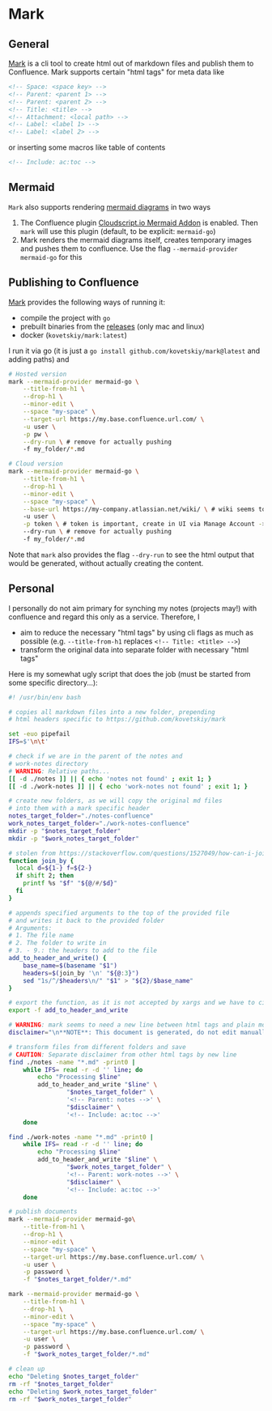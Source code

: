 # Mark

## General

[Mark](https://github.com/kovetskiy/mark) is a cli tool to create html out of markdown files and publish them to Confluence. Mark supports certain "html tags" for meta data like

```html
<!-- Space: <space key> -->
<!-- Parent: <parent 1> -->
<!-- Parent: <parent 2> -->
<!-- Title: <title> -->
<!-- Attachment: <local path> -->
<!-- Label: <label 1> -->
<!-- Label: <label 2> -->
```

or inserting some macros like table of contents

```html
<!-- Include: ac:toc -->
```

## Mermaid

`Mark` also supports rendering [mermaid diagrams](https://mermaid.js.org/syntax/flowchart.html) in two ways

1. The Confluence plugin [Cloudscript.io Mermaid Addon](https://marketplace.atlassian.com/apps/1219878/cloudscript-io-mermaid-addon?tab=overview&hosting=cloud) is enabled. Then `mark` will use this plugin (default, to be explicit: `mermaid-go`)
1. Mark renders the mermaid diagrams itself, creates temporary images and pushes them to confluence. Use the flag `--mermaid-provider mermaid-go` for this

## Publishing to Confluence

[Mark](https://github.com/kovetskiy/mark) provides the following ways of running it:

- compile the project with `go`
- prebuilt binaries from the [releases](https://github.com/kovetskiy/mark/releases/) (only mac and linux)
- docker (`kovetskiy/mark:latest`)

I run it via go (it is just a `go install github.com/kovetskiy/mark@latest` and adding paths) and

```bash
# Hosted version
mark --mermaid-provider mermaid-go \
    --title-from-h1 \
    --drop-h1 \
    --minor-edit \
    --space "my-space" \
    --target-url https://my.base.confluence.url.com/ \
    -u user \
    -p pw \
    --dry-run \ # remove for actually pushing
    -f my_folder/*.md

# Cloud version
mark --mermaid-provider mermaid-go \
    --title-from-h1 \
    --drop-h1 \
    --minor-edit \
    --space "my-space" \
    --base-url https://my-company.atlassian.net/wiki/ \ # wiki seems to be important
    -u user \
    -p token \ # token is important, create in UI via Manage Account -> Security
    --dry-run \ # remove for actually pushing
    -f my_folder/*.md
```

Note that `mark` also provides the flag `--dry-run` to see the html output that would be generated, without actually creating the content.

## Personal

I personally do not aim primary for synching my notes (projects may!) with confluence and regard this only as a service. Therefore, I

- aim to reduce the necessary "html tags" by using cli flags as much as possible (e.g. `--title-from-h1` replaces `<!-- Title: <title> -->`)
- transform the original data into separate folder with necessary "html tags"

Here is my somewhat ugly script that does the job (must be started from some specific directory...):

```bash
#! /usr/bin/env bash

# copies all markdown files into a new folder, prepending
# html headers specific to https://github.com/kovetskiy/mark

set -euo pipefail
IFS=$'\n\t'

# check if we are in the parent of the notes and
# work-notes directory
# WARNING: Relative paths...
[[ -d ./notes ]] || { echo 'notes not found' ; exit 1; }
[[ -d ./work-notes ]] || { echo 'work-notes not found' ; exit 1; }

# create new folders, as we will copy the original md files
# into them with a mark specific header
notes_target_folder="./notes-confluence"
work_notes_target_folder="./work-notes-confluence"
mkdir -p "$notes_target_folder"
mkdir -p "$work_notes_target_folder"

# stolen from https://stackoverflow.com/questions/1527049/how-can-i-join-elements-of-a-bash-array-into-a-delimited-string
function join_by {
  local d=${1-} f=${2-}
  if shift 2; then
    printf %s "$f" "${@/#/$d}"
  fi
}

# appends specified arguments to the top of the provided file
# and writes it back to the provided folder
# Arguments:
# 1. The file name
# 2. The folder to write in
# 3. - 9.: the headers to add to the file
add_to_header_and_write() {
    base_name=$(basename "$1")
    headers=$(join_by '\n' "${@:3}")
    sed "1s/^/$headers\n/" "$1" > "${2}/$base_name"
}

# export the function, as it is not accepted by xargs and we have to circumvent it
export -f add_to_header_and_write

# WARNING: mark seems to need a new line between html tags and plain md text, otherwise the line is dropped
disclaimer="\n**NOTE**: This document is generated, do not edit manually. Instead, shoot me a message for feedback!\n\n**WARNING**: These are personal notes taken because I am *not* an expert, so be careful!\n"

# transform files from different folders and save
# CAUTION: Separate disclaimer from other html tags by new line
find ./notes -name "*.md" -print0 | 
    while IFS= read -r -d '' line; do 
        echo "Processing $line"
        add_to_header_and_write "$line" \
                "$notes_target_folder" \
                '<!-- Parent: notes -->' \
                "$disclaimer" \
                '<!-- Include: ac:toc -->'
    done

find ./work-notes -name "*.md" -print0 |
    while IFS= read -r -d '' line; do 
        echo "Processing $line"
        add_to_header_and_write "$line" \
                "$work_notes_target_folder" \
                '<!-- Parent: work-notes -->' \
                "$disclaimer" \
                '<!-- Include: ac:toc -->'
    done

# publish documents
mark --mermaid-provider mermaid-go\
    --title-from-h1 \
    --drop-h1 \
    --minor-edit \
    --space "my-space" \
    --target-url https://my.base.confluence.url.com/ \
    -u user \
    -p password \
    -f "$notes_target_folder/*.md"

mark --mermaid-provider mermaid-go \
    --title-from-h1 \
    --drop-h1 \
    --minor-edit \
    --space "my-space" \
    --target-url https://my.base.confluence.url.com/ \
    -u user \
    -p password \
    -f "$work_notes_target_folder/*.md"

# clean up
echo "Deleting $notes_target_folder"
rm -rf "$notes_target_folder"
echo "Deleting $work_notes_target_folder"
rm -rf "$work_notes_target_folder"

```
